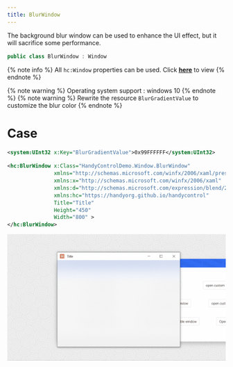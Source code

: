 ```yaml
---
title: BlurWindow
---
```


The background blur window can be used to enhance the UI effect, but it will sacrifice some performance.

```cs
public class BlurWindow : Window
```

{% note info %}
All `hc:Window` properties can be used. Click <ins>**[here](https://hosseini.ninja/handycontrol/extend_controls/window/#Attributes)**</ins> to view
{% endnote %}

{% note warning %}
Operating system support : windows 10
{% endnote %}
{% note warning %}
Rewrite the resource `BlurGradientValue` to customize the blur color
{% endnote %}

# Case

```xml
<system:UInt32 x:Key="BlurGradientValue">0x99FFFFFF</system:UInt32>
```

```xml
<hc:BlurWindow x:Class="HandyControlDemo.Window.BlurWindow"
               xmlns="http://schemas.microsoft.com/winfx/2006/xaml/presentation"
               xmlns:x="http://schemas.microsoft.com/winfx/2006/xaml"
               xmlns:d="http://schemas.microsoft.com/expression/blend/2008"
               xmlns:hc="https://handyorg.github.io/handycontrol"
               Title="Title"
               Height="450" 
               Width="800" >
</hc:BlurWindow>
```

![BlurWindow](https://raw.githubusercontent.com/HandyOrg/HandyOrgResource/master/HandyControl/Resources/BlurWindow.gif)